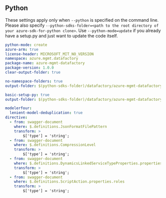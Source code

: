 ## Python

These settings apply only when `--python` is specified on the command line.
Please also specify `--python-sdks-folder=<path to the root directory of your azure-sdk-for-python clone>`.
Use `--python-mode=update` if you already have a setup.py and just want to update the code itself.

``` yaml $(python)
python-mode: create
azure-arm: true
license-header: MICROSOFT_MIT_NO_VERSION
namespace: azure.mgmt.datafactory
package-name: azure-mgmt-datafactory
package-version: 1.0.0
clear-output-folder: true
```
``` yaml $(python) && $(python-mode) == 'update'
no-namespace-folders: true
output-folder: $(python-sdks-folder)/datafactory/azure-mgmt-datafactory/azure/mgmt/datafactory
```
``` yaml $(python) && $(python-mode) == 'create'
basic-setup-py: true
output-folder: $(python-sdks-folder)/datafactory/azure-mgmt-datafactory
```

``` yaml $(python)
modelerfour:
  lenient-model-deduplication: true
directive:
  - from: swagger-document
    where: $.definitions.JsonFormatFilePattern
    transform: >
        $['type'] = 'string';
  - from: swagger-document
    where: $.definitions.CompressionLevel
    transform: >
        $['type'] = 'string'; 
  - from: swagger-document
    where: $.definitions.DynamicsLinkedServiceTypeProperties.properties.servicePrincipalCredentialType
    transform: >
        $['type'] = 'string'; 
  - from: swagger-document
    where: $.definitions.ScriptAction.properties.roles
    transform: >
        $['type'] = 'string'; 
```
